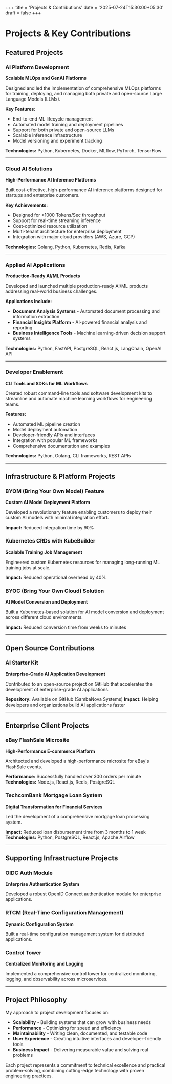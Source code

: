 +++
title = 'Projects & Contributions'
date = '2025-07-24T15:30:00+05:30'
draft = false
+++

# Projects & Key Contributions

## Featured Projects

### AI Platform Development
**Scalable MLOps and GenAI Platforms**

Designed and led the implementation of comprehensive MLOps platforms for training, deploying, and managing both private and open-source Large Language Models (LLMs).

**Key Features:**
- End-to-end ML lifecycle management
- Automated model training and deployment pipelines
- Support for both private and open-source LLMs
- Scalable inference infrastructure
- Model versioning and experiment tracking

**Technologies:** Python, Kubernetes, Docker, MLflow, PyTorch, TensorFlow

---

### Cloud AI Solutions
**High-Performance AI Inference Platforms**

Built cost-effective, high-performance AI inference platforms designed for startups and enterprise customers.

**Key Achievements:**
- Designed for >1000 Tokens/Sec throughput
- Support for real-time streaming inference
- Cost-optimized resource utilization
- Multi-tenant architecture for enterprise deployment
- Integration with major cloud providers (AWS, Azure, GCP)

**Technologies:** Golang, Python, Kubernetes, Redis, Kafka

---

### Applied AI Applications
**Production-Ready AI/ML Products**

Developed and launched multiple production-ready AI/ML products addressing real-world business challenges.

**Applications Include:**
- **Document Analysis Systems** - Automated document processing and information extraction
- **Financial Insights Platform** - AI-powered financial analysis and reporting
- **Business Intelligence Tools** - Machine learning-driven decision support systems

**Technologies:** Python, FastAPI, PostgreSQL, React.js, LangChain, OpenAI API

---

### Developer Enablement
**CLI Tools and SDKs for ML Workflows**

Created robust command-line tools and software development kits to streamline and automate machine learning workflows for engineering teams.

**Features:**
- Automated ML pipeline creation
- Model deployment automation
- Developer-friendly APIs and interfaces
- Integration with popular ML frameworks
- Comprehensive documentation and examples

**Technologies:** Python, Golang, CLI frameworks, REST APIs

---

## Infrastructure & Platform Projects

### BYOM (Bring Your Own Model) Feature
**Custom AI Model Deployment Platform**

Developed a revolutionary feature enabling customers to deploy their custom AI models with minimal integration effort.

**Impact:** Reduced integration time by 90%

### Kubernetes CRDs with KubeBuilder
**Scalable Training Job Management**

Engineered custom Kubernetes resources for managing long-running ML training jobs at scale.

**Impact:** Reduced operational overhead by 40%

### BYOC (Bring Your Own Cloud) Solution
**AI Model Conversion and Deployment**

Built a Kubernetes-based solution for AI model conversion and deployment across different cloud environments.

**Impact:** Reduced conversion time from weeks to minutes

---

## Open Source Contributions

### AI Starter Kit
**Enterprise-Grade AI Application Development**

Contributed to an open-source project on GitHub that accelerates the development of enterprise-grade AI applications.

**Repository:** Available on GitHub (SambaNova Systems)
**Impact:** Helping developers and organizations build AI applications faster

---

## Enterprise Client Projects

### eBay FlashSale Microsite
**High-Performance E-commerce Platform**

Architected and developed a high-performance microsite for eBay's FlashSale events.

**Performance:** Successfully handled over 300 orders per minute
**Technologies:** Node.js, React.js, Redis, PostgreSQL

### TechcomBank Mortgage Loan System
**Digital Transformation for Financial Services**

Led the development of a comprehensive mortgage loan processing system.

**Impact:** Reduced loan disbursement time from 3 months to 1 week
**Technologies:** Python, PostgreSQL, React.js, Apache Airflow

---

## Supporting Infrastructure Projects

### OIDC Auth Module
**Enterprise Authentication System**

Developed a robust OpenID Connect authentication module for enterprise applications.

### RTCM (Real-Time Configuration Management)
**Dynamic Configuration System**

Built a real-time configuration management system for distributed applications.

### Control Tower
**Centralized Monitoring and Logging**

Implemented a comprehensive control tower for centralized monitoring, logging, and observability across microservices.

---

## Project Philosophy

My approach to project development focuses on:

- **Scalability** - Building systems that can grow with business needs
- **Performance** - Optimizing for speed and efficiency
- **Maintainability** - Writing clean, documented, and testable code
- **User Experience** - Creating intuitive interfaces and developer-friendly tools
- **Business Impact** - Delivering measurable value and solving real problems

Each project represents a commitment to technical excellence and practical problem-solving, combining cutting-edge technology with proven engineering practices.
